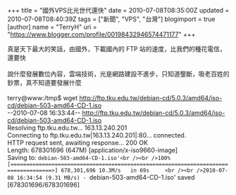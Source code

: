 +++
title = "國外VPS比光世代還快"
date = 2010-07-08T08:35:00Z
updated = 2010-07-08T08:40:39Z
tags = ["新聞", "VPS", "台灣"]
blogimport = true 
[author]
	name = "TerryH"
	uri = "https://www.blogger.com/profile/00198432946574471177"
+++

真是天下最大的笑話，由國外，下載國內的 FTP 站的速度，比我們的種花電信，還要快<br /><br />說什麼發展數位內容，雲端技術，光是網路建設不進步，只知道壟斷，吸老百姓的鈔票，真不知道要發展什麼<br /><br />terry@www:/tmp$ wget http://ftp.tku.edu.tw/debian-cd/5.0.3/amd64/iso-cd/debian-503-amd64-CD-1.iso<br />--2010-07-08 16:33:44--  http://ftp.tku.edu.tw/debian-cd/5.0.3/amd64/iso-cd/debian-503-amd64-CD-1.iso<br />Resolving ftp.tku.edu.tw... 163.13.240.201<br />Connecting to ftp.tku.edu.tw|163.13.240.201|:80... connected.<br />HTTP request sent, awaiting response... 200 OK<br />Length: 678301696 (647M) [application/x-iso9660-image]<br />Saving to: `debian-503-amd64-CD-1.iso'<br /><br />100%[===================================================================================>] 678,301,696 10.3M/s   in 69s     <br /><br />2010-07-08 16:34:54 (9.31 MB/s) - `debian-503-amd64-CD-1.iso' saved [678301696/678301696]
